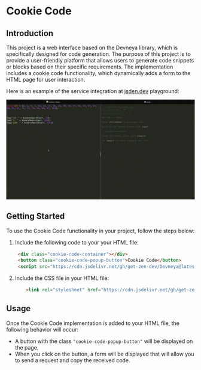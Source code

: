 # Cookie Code

## Introduction
This project is a web interface based on the Devneya library, which is specifically designed for code generation. The purpose of this project is to provide a user-friendly platform that allows users to generate code snippets or blocks based on their specific requirements. The implementation includes a cookie code functionality, which dynamically adds a form to the HTML page for user interaction.

Here is an example of the service integration at <a href="https://get-zen-dev.github.io/jsden/" rel="nofollow">jsden.dev</a> playground:

![screen-gif](./binSearchRec.gif)

## Getting Started
To use the Cookie Code functionality in your project, follow the steps below:

1. Include the following code to your your HTML file:
   ```html
    <div class="cookie-code-container"></div>
    <button class="cookie-code-popup-button">Cookie Code</button>
    <script src="https://cdn.jsdelivr.net/gh/get-zen-dev/Devneya@latest/assets/js/cookie-code.js"></script>

   ```
2. Include the CSS file <head> in your HTML file: 
    ```html
        <link rel="stylesheet" href="https://cdn.jsdelivr.net/gh/get-zen-dev/Devneya@latest/assets/css/cookie-code-style.css">
    ```


## Usage
Once the Cookie Code implementation is added to your HTML file, the following behavior will occur:

- A button with the class `"cookie-code-popup-button"` will be displayed on the page.
- When you click on the button, a form will be displayed that will allow you to send a request and copy the received code.